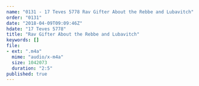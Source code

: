 ```yaml
---
name: "0131 - 17 Teves 5778 Rav Gifter About the Rebbe and Lubavitch"
order: "0131"
date: "2018-04-09T09:09:46Z"
hdate: "17 Teves 5778"
title: "Rav Gifter About the Rebbe and Lubavitch"
keywords: []
file:
- ext: ".m4a"
  mime: "audio/x-m4a"
  size: 1042073
  duration: "2:5"
published: true
---
```


